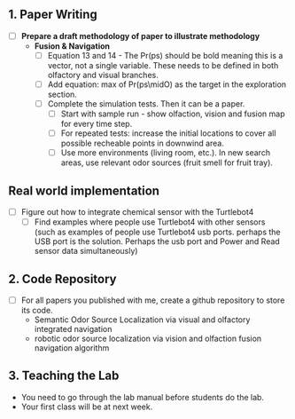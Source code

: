 ## 1. Paper Writing
* [ ] **Prepare a draft methodology of paper to illustrate methodology**
    * **Fusion & Navigation**
        * [ ] Equation 13 and 14 - The Pr(ps) should be bold meaning this is a vector, not a single variable. These needs to be defined in both olfactory and visual branches.
        * [ ] Add equation: max of Pr(ps\midO) as the target in the exploration section.
        * [ ] Complete the simulation tests. Then it can be a paper.
          * [ ] Start with sample run - show olfaction, vision and fusion map for every time step.
          * [ ] For repeated tests: increase the initial locations to cover all possible recheable points in downwind area.
          * [ ] Use more environments (living room, etc.). In new search areas, use relevant odor sources (fruit smell for fruit tray).
## Real world implementation
* [ ] Figure out how to integrate chemical sensor with the Turtlebot4  
  * [ ] Find examples where people use Turtlebot4 with other sensors (such as examples of people use Turtlebot4 usb ports. perhaps the USB port is the solution. Perhaps the usb port and Power and Read sensor data simultaneously)

## 2. Code Repository
* [ ] For all papers you published with me, create a github repository to store its code.
  * Semantic Odor Source Localization via visual and olfactory integrated navigation
  * robotic odor source localization via vision and olfaction fusion navigation algorithm  

## 3. Teaching the Lab
* You need to go through the lab manual before students do the lab.
* Your first class will be at next week. 
